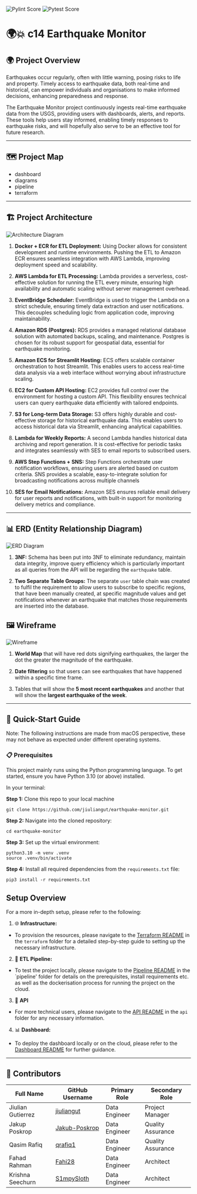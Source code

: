 ![Pylint Score](.github/badges/pylint.svg)
![Pytest Score](.github/badges/test.svg)


# 🌍💥 c14 Earthquake Monitor 

## 🌍 Project Overview

Earthquakes occur regularly, often with little warning, posing risks to life and property. Timely access to earthquake data, both real-time and historical, can empower individuals and organisations to make informed decisions, enhancing preparedness and response.

The Earthquake Monitor project continuously ingests real-time earthquake data from the USGS, providing users with dashboards, alerts, and reports. These tools help users stay informed, enabling timely responses to earthquake risks, and will hopefully also serve to be an effective tool for future research.

---

## 🗺️ Project Map

- dashboard
- diagrams
- pipeline
- terraform

---

## 🏗️ Project Architecture

![Architecture Diagram](diagrams/architecture.png)

1. **Docker + ECR for ETL Deployment:**
Using Docker allows for consistent development and runtime environments. Pushing the ETL to Amazon ECR ensures seamless integration with AWS Lambda, improving deployment speed and scalability.

2. **AWS Lambda for ETL Processing:**
Lambda provides a serverless, cost-effective solution for running the ETL every minute, ensuring high availability and automatic scaling without server management overhead.

3. **EventBridge Scheduler:**
EventBridge is used to trigger the Lambda on a strict schedule, ensuring timely data extraction and user notifications. This decouples scheduling logic from application code, improving maintainability.

4. **Amazon RDS (Postgres):**
RDS provides a managed relational database solution with automated backups, scaling, and maintenance. Postgres is chosen for its robust support for geospatial data, essential for earthquake monitoring.

5. **Amazon ECS for Streamlit Hosting:**
ECS offers scalable container orchestration to host Streamlit. This enables users to access real-time data analysis via a web interface without worrying about infrastructure scaling.

6. **EC2 for Custom API Hosting:**
EC2 provides full control over the environment for hosting a custom API. This flexibility ensures technical users can query earthquake data efficiently with tailored endpoints.

7. **S3 for Long-term Data Storage:**
S3 offers highly durable and cost-effective storage for historical earthquake data. This enables users to access historical data via Streamlit, enhancing analytical capabilities.

8. **Lambda for Weekly Reports:**
A second Lambda handles historical data archiving and report generation. It is cost-effective for periodic tasks and integrates seamlessly with SES to email reports to subscribed users.

9. **AWS Step Functions + SNS:**
Step Functions orchestrate user notification workflows, ensuring users are alerted based on custom criteria. SNS provides a scalable, easy-to-integrate solution for broadcasting notifications across multiple channels

10. **SES for Email Notifications:**
Amazon SES ensures reliable email delivery for user reports and notifications, with built-in support for monitoring delivery metrics and compliance.

---

## 📊 ERD (Entity Relationship Diagram)

![ERD Diagram](diagrams/erd.png)

1. **3NF:** Schema has been put into 3NF to eliminate redundancy, maintain data integrity, improve query efficiency which is particularly important as all queries from the API will be regarding the ```earthquake``` table.

2. **Two Separate Table Groups:** The separate ```user``` table chain was created to fulfil the requirement to allow users to subscribe to specific regions, that have been manually created, at specific magnitude values and get notifications whenever an earthquake that matches those requirements are inserted into the database.

## 🖼️ Wireframe

![Wireframe](diagrams/Earthquake-dashboard-wireframe.png)

1. **World Map** that will have red dots signifying earthquakes, the larger the dot the greater the magnitude of the earthquake.

2. **Date filtering** so that users can see earthquakes that have happened within a specific time frame.

3. Tables that will show the **5 most recent earthquakes** and another that will show the **largest earthquake of the week**.

---

## 🚀 Quick-Start Guide

Note: The following instructions are made from macOS perspective, these may not behave as expected under different operating systems.

### 📋 Prerequisites

This project mainly runs using the Python programming language. To get started, ensure you have Python 3.10 (or above) installed.

In your terminal:

**Step 1:** Clone this repo to your local machine


   ```git clone https://github.com/jiuliangut/earthquake-monitor.git```


**Step 2:** Navigate into the cloned repository:


   ```cd earthquake-monitor```


**Step 3:** Set up the virtual environment:


   ```
   python3.10 -m venv .venv
   source .venv/bin/activate
   ```

**Step 4:** Install all required dependencies from the `requirements.txt` file:


   ```pip3 install -r requirements.txt```


## Setup Overview

For a more in-depth setup, please refer to the following:

1. 🌐 **Infrastructure:**
  - To provision the resources, please navigate to the [Terraform README](./terraform/README.md) in the `terraform` folder for a detailed step-by-step guide to setting up the necessary infrastructure.

2. 🔄 **ETL Pipeline:**
  - To test the project locally, please navigate to the [Pipeline README](./pipeline/README.md) in the `pipeline' folder for details on the prerequisites, install requirements etc. as well as the dockerisation process for running the project on the cloud.


3. 🔌 **API**
  - For more technical users, please navigate to the [API README](./api/README.md) in the `api` folder for any necessary information.


4. 📊 **Dashboard:**
  - To deploy the dashboard locally or on the cloud, please refer to the [Dashboard README](./dashboard/README.md) for further guidance.

---

## 👥 Contributors

| Full Name          | GitHub Username                                           | Primary Role  | Secondary Role       |
|--------------------|-----------------------------------------------------------|---------------|----------------------|
| Jiulian Gutierrez  | [jiuliangut](https://github.com/jiuliangut)               | Data Engineer | Project Manager      |
| Jakup Poskrop      | [Jakub-Poskrop](https://github.com/Jakub-Poskrop)         | Data Engineer | Quality Assurance    |
| Qasim Rafiq        | [qrafiq1](https://github.com/qrafiq1)                     | Data Engineer | Quality Assurance    |
| Fahad Rahman       | [Fahi28](https://github.com/Fahi28)                       | Data Engineer | Architect            |
| Krishna Seechurn   | [S1mpySloth](https://github.com/S1mpySloth)               | Data Engineer | Architect            |